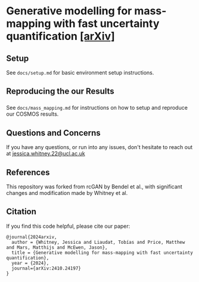 # Generative modelling for mass-mapping with fast uncertainty quantification [[arXiv]](https://arxiv.org/abs/2410.24197)
## Setup
See ```docs/setup.md``` for basic environment setup instructions.

## Reproducing the our Results
### 
See ```docs/mass_mapping.md``` for instructions on how to setup and reproduce our COSMOS results.

## Questions and Concerns
If you have any questions, or run into any issues, don't hesitate to reach out at jessica.whitney.22@ucl.ac.uk

## References
This repository was forked from rcGAN by Bendel et al., with significant changes and modification made by Whitney et al.


## Citation
If you find this code helpful, please cite our paper:
```
@journal{2024arxiv,
  author = {Whitney, Jessica and Liaudat, Tobías and Price, Matthew and Mars, Matthijs and McEwen, Jason},
  title = {Generative modelling for mass-mapping with fast uncertainty quantification},
  year = {2024},
  journal={arXiv:2410.24197}
}
```